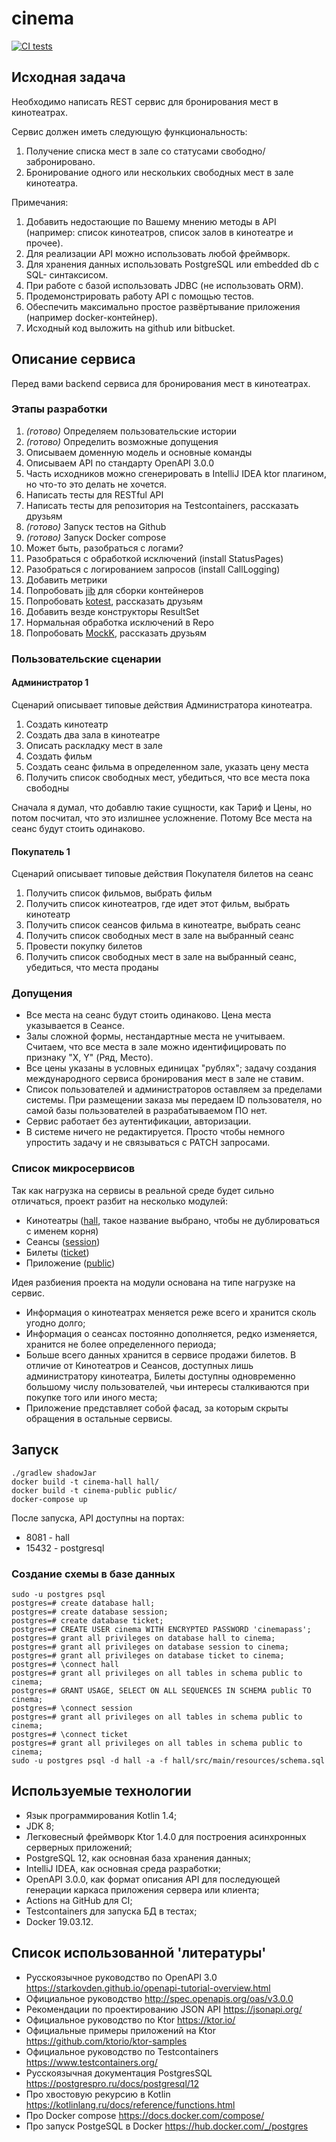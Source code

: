 # cinema

[![CI tests](https://github.com/mgaidamak/cinema/workflows/Gradle/badge.svg)](https://github.com/mgaidamak/cinema/actions)

## Исходная задача

Необходимо написать REST сервис для бронирования мест в кинотеатрах.

Сервис должен иметь следующую функциональность:
1. Получение списка мест в зале со статусами свободно/забронировано. 
2. Бронирование одного или нескольких свободных мест в зале кинотеатра.

Примечания: 
1. Добавить недостающие по Вашему мнению методы в API (например: список 
кинотеатров, список залов в кинотеатре и прочее). 
2. Для реализации API можно использовать любой фреймворк. 
3. Для хранения данных использовать PostgreSQL или embedded db c SQL-
синтаксисом. 
4. При работе с базой использовать JDBC (не использовать ORM). 
5. Продемонстрировать работу API с помощью тестов. 
6. Обеспечить максимально простое развёртывание приложения (например 
docker-контейнер). 
7. Исходный код выложить на github или bitbucket.

## Описание сервиса

Перед вами backend сервиса для бронирования мест в кинотеатрах.

### Этапы разработки

1. *(готово)* Определяем пользовательские истории
2. *(готово)* Определить возможные допущения
3. Описываем доменную модель и основные команды
4. Описываем API по стандарту OpenAPI 3.0.0
5. Часть исходников можно сгенерировать в IntelliJ IDEA ktor плагином, но что-то это делать не хочется.
6. Написать тесты для RESTful API
7. Написать тесты для репозитория на Testcontainers, рассказать друзьям
8. *(готово)* Запуск тестов на Github
9. *(готово)* Запуск Docker compose
10. Может быть, разобраться с логами?
11. Разобраться с обработкой исключений (install StatusPages)
12. Разобраться с логированием запросов (install CallLogging)
13. Добавить метрики
14. Попробовать [jib](https://github.com/GoogleContainerTools/jib) для сборки контейнеров
15. Попробовать [kotest](https://github.com/kotest/kotest), рассказать друзьям
16. Добавить везде конструкторы ResultSet
17. Нормальная обработка исключений в Repo
18. Попробовать [MockK](https://mockk.io/), рассказать друзьям

### Пользовательские сценарии

#### Администратор 1

Сценарий описывает типовые действия Администратора кинотеатра.
1. Создать кинотеатр
2. Создать два зала в кинотеатре
3. Описать раскладку мест в зале
4. Создать фильм
5. Создать сеанс фильма в определенном зале, указать цену места
6. Получить список свободных мест, убедиться, что все места пока свободны

Сначала я думал, что добавлю такие сущности, как Тариф и Цены, но потом посчитал,
что это излишнее усложнение. Потому Все места на сеанс будут стоить одинаково.

#### Покупатель 1

Сценарий описывает типовые действия Покупателя билетов на сеанс

1. Получить список фильмов, выбрать фильм
2. Получить список кинотеатров, где идет этот фильм, выбрать кинотеатр
3. Получить список сеансов фильма в кинотеатре, выбрать сеанс
4. Получить список свободных мест в зале на выбранный сеанс
5. Провести покупку билетов
6. Получить список свободных мест в зале на выбранный сеанс, убедиться, что места проданы

### Допущения

* Все места на сеанс будут стоить одинаково. Цена места указывается в Сеансе.
* Залы сложной формы, нестандартные места не учитываем. Считаем, что
все места в зале можно идентифицировать по признаку "X, Y" (Ряд, Место).
* Все цены указаны в условных единицах "рублях"; задачу создания
международного сервиса бронирования мест в зале не ставим.
* Список пользователей и администраторов оставляем за пределами системы.
При размещении заказа мы передаем ID пользователя, но самой базы пользователей
в разрабатываемом ПО нет.
* Сервис работает без аутентификации, авторизации.
* В системе ничего не редактируется. Просто чтобы немного упростить задачу
и не связываться с PATCH запросами.

### Список микросервисов

Так как нагрузка на сервисы в реальной среде будет сильно отличаться,
проект разбит на несколько модулей:
* Кинотеатры ([hall](/hall), такое название выбрано, чтобы не дублироваться с именем корня)
* Сеансы ([session](/session))
* Билеты ([ticket](/ticket))
* Приложение ([public](/public))

Идея разбиения проекта на модули основана на типе нагрузке на сервис.
* Информация о кинотеатрах меняется реже всего и хранится сколь угодно долго;
* Информация о сеансах постоянно дополняется, редко изменяется,
хранится не более определенного периода;
* Больше всего данных хранится в сервисе продажи билетов. В отличие от 
Кинотеатров и Сеансов, доступных лишь администратору
кинотеатра, Билеты доступны одновременно большому числу пользователей, 
чьи интересы сталкиваются при покупке того или иного места;
* Приложение представляет собой фасад, за которым скрыты обращения в 
остальные сервисы.

## Запуск

```
./gradlew shadowJar
docker build -t cinema-hall hall/
docker build -t cinema-public public/
docker-compose up
```

После запуска, API доступны на портах:
* 8081 - hall
* 15432 - postgresql

### Создание схемы в базе данных

```
sudo -u postgres psql
postgres=# create database hall;
postgres=# create database session;
postgres=# create database ticket;
postgres=# CREATE USER cinema WITH ENCRYPTED PASSWORD 'cinemapass';
postgres=# grant all privileges on database hall to cinema;
postgres=# grant all privileges on database session to cinema;
postgres=# grant all privileges on database ticket to cinema;
postgres=# \connect hall
postgres=# grant all privileges on all tables in schema public to cinema;
postgres=# GRANT USAGE, SELECT ON ALL SEQUENCES IN SCHEMA public TO cinema;
postgres=# \connect session
postgres=# grant all privileges on all tables in schema public to cinema;
postgres=# \connect ticket
postgres=# grant all privileges on all tables in schema public to cinema;
sudo -u postgres psql -d hall -a -f hall/src/main/resources/schema.sql
```

## Используемые технологии

* Язык программирования Kotlin 1.4;
* JDK 8;
* Легковесный фреймворк Ktor 1.4.0 для построения асинхронных серверных приложений;
* PostgreSQL 12, как основная база хранения данных;
* IntelliJ IDEA, как основная среда разработки;
* OpenAPI 3.0.0, как формат описания API для последующей генерации 
каркаса приложения сервера или клиента;
* Actions на GitHub для CI;
* Testcontainers для запуска БД в тестах;
* Docker 19.03.12.

## Список использованной 'литературы'

* Русскоязычное руководство по OpenAPI 3.0
https://starkovden.github.io/openapi-tutorial-overview.html
* Официальное руководство http://spec.openapis.org/oas/v3.0.0
* Рекомендации по проектированию JSON API https://jsonapi.org/
* Официальное руководство по Ktor https://ktor.io/
* Официальные примеры приложений на Ktor https://github.com/ktorio/ktor-samples
* Официальное руководство по Testcontainers https://www.testcontainers.org/
* Русскоязычная документация PostgresSQL https://postgrespro.ru/docs/postgresql/12
* Про хвостовую рекурсию в Kotlin https://kotlinlang.ru/docs/reference/functions.html
* Про Docker compose https://docs.docker.com/compose/
* Про запуск PostgeSQL в Docker https://hub.docker.com/_/postgres